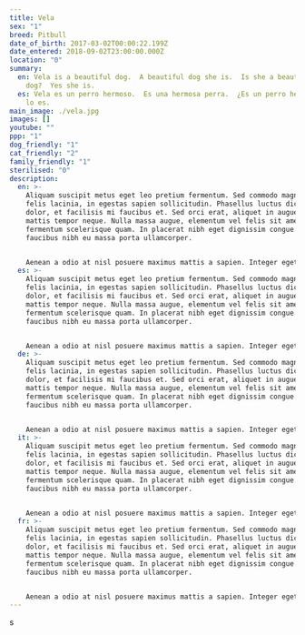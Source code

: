 ```yaml
---
title: Vela
sex: "1"
breed: Pitbull
date_of_birth: 2017-03-02T00:00:22.199Z
date_entered: 2018-09-02T23:00:00.000Z
location: "0"
summary:
  en: Vela is a beautiful dog.  A beautiful dog she is.  Is she a beautiful
    dog?  Yes she is.
  es: Vela es un perro hermoso.  Es una hermosa perra.  ¿Es un perro hermoso?  Sí,
    lo es.
main_image: ./vela.jpg
images: []
youtube: ""
ppp: "1"
dog_friendly: "1"
cat_friendly: "2"
family_friendly: "1"
sterilised: "0"
description:
  en: >-
    Aliquam suscipit metus eget leo pretium fermentum. Sed commodo magna nec
    felis lacinia, in egestas sapien sollicitudin. Phasellus luctus dictum
    dolor, et facilisis mi faucibus et. Sed orci erat, aliquet in augue non,
    mattis tempor neque. Nulla massa augue, elementum vel felis sit amet,
    fermentum scelerisque quam. In placerat nibh eget dignissim congue. Donec
    faucibus nibh eu massa porta ullamcorper.


    Aenean a odio at nisl posuere maximus mattis a sapien. Integer eget viverra dui. Nunc vel lectus enim. Curabitur ultricies orci sit amet diam auctor molestie. Nunc dui ante, porta ut sagittis vitae, facilisis ut nisi. Fusce id dolor lorem. Vestibulum tincidunt ut nunc ut aliquam. Fusce interdum purus felis, sed ultricies augue dapibus non.
  es: >-
    Aliquam suscipit metus eget leo pretium fermentum. Sed commodo magna nec
    felis lacinia, in egestas sapien sollicitudin. Phasellus luctus dictum
    dolor, et facilisis mi faucibus et. Sed orci erat, aliquet in augue non,
    mattis tempor neque. Nulla massa augue, elementum vel felis sit amet,
    fermentum scelerisque quam. In placerat nibh eget dignissim congue. Donec
    faucibus nibh eu massa porta ullamcorper.


    Aenean a odio at nisl posuere maximus mattis a sapien. Integer eget viverra dui. Nunc vel lectus enim. Curabitur ultricies orci sit amet diam auctor molestie. Nunc dui ante, porta ut sagittis vitae, facilisis ut nisi. Fusce id dolor lorem. Vestibulum tincidunt ut nunc ut aliquam. Fusce interdum purus felis, sed ultricies augue dapibus non.
  de: >-
    Aliquam suscipit metus eget leo pretium fermentum. Sed commodo magna nec
    felis lacinia, in egestas sapien sollicitudin. Phasellus luctus dictum
    dolor, et facilisis mi faucibus et. Sed orci erat, aliquet in augue non,
    mattis tempor neque. Nulla massa augue, elementum vel felis sit amet,
    fermentum scelerisque quam. In placerat nibh eget dignissim congue. Donec
    faucibus nibh eu massa porta ullamcorper.


    Aenean a odio at nisl posuere maximus mattis a sapien. Integer eget viverra dui. Nunc vel lectus enim. Curabitur ultricies orci sit amet diam auctor molestie. Nunc dui ante, porta ut sagittis vitae, facilisis ut nisi. Fusce id dolor lorem. Vestibulum tincidunt ut nunc ut aliquam. Fusce interdum purus felis, sed ultricies augue dapibus non.
  it: >-
    Aliquam suscipit metus eget leo pretium fermentum. Sed commodo magna nec
    felis lacinia, in egestas sapien sollicitudin. Phasellus luctus dictum
    dolor, et facilisis mi faucibus et. Sed orci erat, aliquet in augue non,
    mattis tempor neque. Nulla massa augue, elementum vel felis sit amet,
    fermentum scelerisque quam. In placerat nibh eget dignissim congue. Donec
    faucibus nibh eu massa porta ullamcorper.


    Aenean a odio at nisl posuere maximus mattis a sapien. Integer eget viverra dui. Nunc vel lectus enim. Curabitur ultricies orci sit amet diam auctor molestie. Nunc dui ante, porta ut sagittis vitae, facilisis ut nii. Fusce id dolor lorem. Vestibulum tincidunt ut nunc ut aliquam. Fusce interdum purus felis, sed ultricies augue dapibus non.
  fr: >-
    Aliquam suscipit metus eget leo pretium fermentum. Sed commodo magna nec
    felis lacinia, in egestas sapien sollicitudin. Phasellus luctus dictum
    dolor, et facilisis mi faucibus et. Sed orci erat, aliquet in augue non,
    mattis tempor neque. Nulla massa augue, elementum vel felis sit amet,
    fermentum scelerisque quam. In placerat nibh eget dignissim congue. Donec
    faucibus nibh eu massa porta ullamcorper.


    Aenean a odio at nisl posuere maximus mattis a sapien. Integer eget viverra dui. Nunc vel lectus enim. Curabitur ultricies orci sit amet diam auctor molestie. Nunc dui ante, porta ut sagittis vitae, facilisis ut nisi. Fusce id dolor lorem. Vestibulum tincidunt ut nunc ut aliquam. Fusce interdum purus felis, sed ultricies augue dapibus non.
---
```

s
